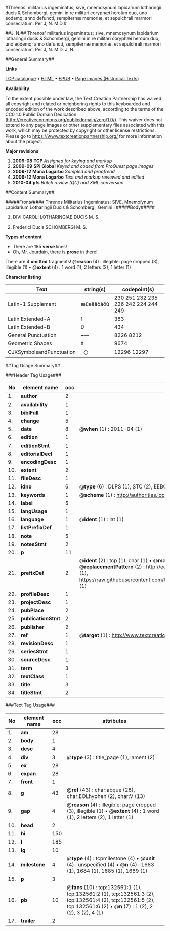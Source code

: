 #Threnos' militarius ingeminatus; sive, mnemosynum lapidarium lotharingii ducis & Schombergi, gemini in re militari coryphæi heroûm duo, uno eodemq; anno defuncti, sempiternæ memoriæ, et sepulchrali marmori consecratum. Per J, N. M.D.#

##J. N.##
Threnos' militarius ingeminatus; sive, mnemosynum lapidarium lotharingii ducis & Schombergi, gemini in re militari coryphæi heroûm duo, uno eodemq; anno defuncti, sempiternæ memoriæ, et sepulchrali marmori consecratum. Per J, N. M.D.
J. N.

##General Summary##

**Links**

[TCP catalogue](http://www.ota.ox.ac.uk/tcp/)  • 
[HTML](http://tei.it.ox.ac.uk/tcp/Texts-HTML/free/A89/A89816.html)  • 
[EPUB](http://tei.it.ox.ac.uk/tcp/Texts-EPUB/free/A89/A89816.epub) • 
[Page images (Historical Texts)](https://historicaltexts.jisc.ac.uk/eebo-99896669e)

**Availability**

To the extent possible under law, the Text Creation Partnership has waived all copyright and related or neighboring rights to this keyboarded and encoded edition of the work described above, according to the terms of the CC0 1.0 Public Domain Dedication (http://creativecommons.org/publicdomain/zero/1.0/). This waiver does not extend to any page images or other supplementary files associated with this work, which may be protected by copyright or other license restrictions. Please go to https://www.textcreationpartnership.org/ for more information about the project.

**Major revisions**

1. __2009-08__ __TCP__ *Assigned for keying and markup*
1. __2009-09__ __SPi Global__ *Keyed and coded from ProQuest page images*
1. __2009-12__ __Mona Logarbo__ *Sampled and proofread*
1. __2009-12__ __Mona Logarbo__ *Text and markup reviewed and edited*
1. __2010-04__ __pfs__ *Batch review (QC) and XML conversion*

##Content Summary##

#####Front#####
Threnos Militarius Ingeminatus; SIVE, Mnemoſynum Lapidarium Lotharingii Ducis & Schombergi, Gemini i
#####Body#####

1. DIVI CAROLI LOTHARINGIAE DUCIS M. S.

1. Frederici Ducis SCHOMBERGI M. S.

**Types of content**

  * There are 185 **verse** lines!
  * Oh, Mr. Jourdain, there is **prose** in there!

There are 4 **omitted** fragments! 
 @__reason__ (4) : illegible: page cropped (3), illegible (1)  •  @__extent__ (4) : 1 word (1), 2 letters (2), 1 letter (1)

**Character listing**


|Text|string(s)|codepoint(s)|
|---|---|---|
|Latin-1 Supplement|æûèëâòàôù|230 251 232 235 226 242 224 244 249|
|Latin Extended-A|ſ|383|
|Latin Extended-B|Ʋ|434|
|General Punctuation|•—|8226 8212|
|Geometric Shapes|◊|9674|
|CJKSymbolsandPunctuation|〈〉|12296 12297|

##Tag Usage Summary##

###Header Tag Usage###

|No|element name|occ|attributes|
|---|---|---|---|
|1.|__author__|2||
|2.|__availability__|1||
|3.|__biblFull__|1||
|4.|__change__|5||
|5.|__date__|8| @__when__ (1) : 2011-04 (1)|
|6.|__edition__|1||
|7.|__editionStmt__|1||
|8.|__editorialDecl__|1||
|9.|__encodingDesc__|1||
|10.|__extent__|2||
|11.|__fileDesc__|1||
|12.|__idno__|6| @__type__ (6) : DLPS (1), STC (2), EEBO-CITATION (1), PROQUEST (1), VID (1)|
|13.|__keywords__|1| @__scheme__ (1) : http://authorities.loc.gov/ (1)|
|14.|__label__|5||
|15.|__langUsage__|1||
|16.|__language__|1| @__ident__ (1) : lat (1)|
|17.|__listPrefixDef__|1||
|18.|__note__|5||
|19.|__notesStmt__|2||
|20.|__p__|11||
|21.|__prefixDef__|2| @__ident__ (2) : tcp (1), char (1)  •  @__matchPattern__ (2) : ([0-9\-]+):([0-9IVX]+) (1), (.+) (1)  •  @__replacementPattern__ (2) : http://eebo.chadwyck.com/downloadtiff?vid=$1&page=$2 (1), https://raw.githubusercontent.com/textcreationpartnership/Texts/master/tcpchars.xml#$1 (1)|
|22.|__profileDesc__|1||
|23.|__projectDesc__|1||
|24.|__pubPlace__|2||
|25.|__publicationStmt__|2||
|26.|__publisher__|2||
|27.|__ref__|1| @__target__ (1) : http://www.textcreationpartnership.org/docs/. (1)|
|28.|__revisionDesc__|1||
|29.|__seriesStmt__|1||
|30.|__sourceDesc__|1||
|31.|__term__|3||
|32.|__textClass__|1||
|33.|__title__|3||
|34.|__titleStmt__|2||


###Text Tag Usage###

|No|element name|occ|attributes|
|---|---|---|---|
|1.|__am__|28||
|2.|__body__|1||
|3.|__desc__|4||
|4.|__div__|3| @__type__ (3) : title_page (1), lament (2)|
|5.|__ex__|28||
|6.|__expan__|28||
|7.|__front__|1||
|8.|__g__|43| @__ref__ (43) : char:abque (28), char:EOLhyphen (2), char:V (13)|
|9.|__gap__|4| @__reason__ (4) : illegible: page cropped (3), illegible (1)  •  @__extent__ (4) : 1 word (1), 2 letters (2), 1 letter (1)|
|10.|__head__|2||
|11.|__hi__|150||
|12.|__l__|185||
|13.|__lg__|10||
|14.|__milestone__|4| @__type__ (4) : tcpmilestone (4)  •  @__unit__ (4) : unspecified (4)  •  @__n__ (4) : 1683 (1), 1684 (1), 1685 (1), 1689 (1)|
|15.|__p__|3||
|16.|__pb__|10| @__facs__ (10) : tcp:132561:1 (1), tcp:132561:2 (1), tcp:132561:3 (2), tcp:132561:4 (2), tcp:132561:5 (2), tcp:132561:6 (2)  •  @__n__ (7) : 1 (2), 2 (2), 3 (2), 4 (1)|
|17.|__trailer__|2||
